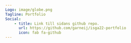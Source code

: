 ```yaml
---
Logo: image/globe.png
Tagline: Portfolio
Social:
    - title: Link till sidans github repo.
      url: https://github.com/garneij/isga22-portfolio
      icon: fab fa-github
---
```

